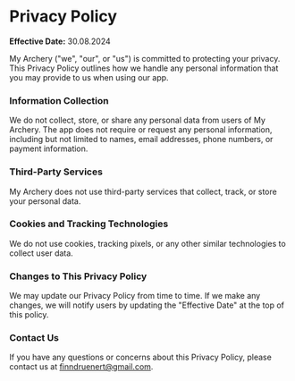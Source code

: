 # Privacy Policy

**Effective Date:** 30.08.2024

My Archery ("we", "our", or "us") is committed to protecting your privacy. This Privacy Policy outlines how we handle any personal information that you may provide to us when using our app.

### Information Collection
We do not collect, store, or share any personal data from users of My Archery. The app does not require or request any personal information, including but not limited to names, email addresses, phone numbers, or payment information.

### Third-Party Services
My Archery does not use third-party services that collect, track, or store your personal data.

### Cookies and Tracking Technologies
We do not use cookies, tracking pixels, or any other similar technologies to collect user data.

### Changes to This Privacy Policy
We may update our Privacy Policy from time to time. If we make any changes, we will notify users by updating the "Effective Date" at the top of this policy.

### Contact Us
If you have any questions or concerns about this Privacy Policy, please contact us at finndruenert@gmail.com.
